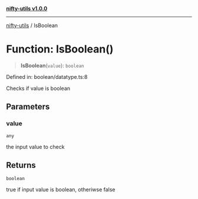 [**nifty-utils v1.0.0**](../README.md)

***

[nifty-utils](../globals.md) / IsBoolean

# Function: IsBoolean()

> **IsBoolean**(`value`): `boolean`

Defined in: boolean/datatype.ts:8

Checks if value is boolean

## Parameters

### value

`any`

the input value to check

## Returns

`boolean`

true if input value is boolean, otheriwse false
